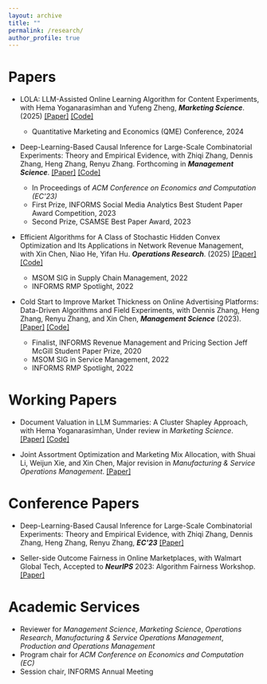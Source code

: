 ```yaml
---
layout: archive
title: ""
permalink: /research/
author_profile: true
---
```


# Papers
- LOLA: LLM-Assisted Online Learning Algorithm for Content Experiments, with Hema Yoganarasimhan and Yufeng Zheng, ***Marketing Science***. (2025) [[Paper]](https://pubsonline.informs.org/doi/abs/10.1287/mksc.2024.0990) [[Code]](https://github.com/DDDOH/LLM_News)
   -    Quantitative Marketing and Economics (QME) Conference, 2024
 
- Deep-Learning-Based Causal Inference for Large-Scale Combinatorial Experiments: Theory and Empirical Evidence, with Zhiqi Zhang, Dennis Zhang, Heng Zhang, Renyu Zhang. Forthcoming in ***Management Science***. [[Paper]](https://papers.ssrn.com/sol3/papers.cfm?abstract_id=4375327) [[Code]](https://github.com/zikunye2/deep_learning_based_causal_inference_for_combinatorial_experiments)
   -    In Proceedings of *ACM Conference on Economics and Computation (EC'23)*
   -    First Prize, INFORMS Social Media Analytics Best Student Paper Award Competition, 2023
   -    Second Prize, CSAMSE Best Paper Award, 2023
   
- Efficient Algorithms for A Class of Stochastic Hidden Convex Optimization and Its Applications in Network Revenue Management, with Xin Chen, Niao He, Yifan Hu. ***Operations Research***. (2025) [[Paper]](https://pubsonline.informs.org/doi/10.1287/opre.2022.0216) [[Code]](https://pubsonline.informs.org/doi/suppl/10.1287/opre.2022.0216)
   -    MSOM SIG in Supply Chain Management, 2022
   -    INFORMS RMP Spotlight, 2022

- Cold Start to Improve Market Thickness on Online Advertising Platforms: Data-Driven Algorithms and Field Experiments, with Dennis Zhang, Heng Zhang, Renyu Zhang, and Xin Chen, ***Management Science*** (2023). [[Paper]](https://pubsonline.informs.org/doi/10.1287/mnsc.2022.4550) [[Code]](https://github.com/zikunye2/cold_start_to_improve_market_thickness_simulation)
   -    Finalist, INFORMS Revenue Management and Pricing Section Jeff McGill Student Paper Prize, 2020
   -    MSOM SIG in Service Management, 2022
   -    INFORMS RMP Spotlight, 2022

# Working Papers
- Document Valuation in LLM Summaries: A Cluster Shapley Approach, with Hema Yoganarasimhan, Under review in *Marketing Science*. [[Paper]](https://papers.ssrn.com/sol3/papers.cfm?abstract_id=5255982) [[Code]](https://github.com/Changyzzz/Document-Valuation-in-LLM-Summaries)

- Joint Assortment Optimization and Marketing Mix Allocation, with Shuai Li, Weijun Xie, and Xin Chen, Major revision in *Manufacturing & Service Operations Management*. [[Paper]](https://papers.ssrn.com/sol3/papers.cfm?abstract_id=4961901)
  
# Conference Papers
- Deep-Learning-Based Causal Inference for Large-Scale Combinatorial Experiments: Theory and Empirical Evidence, with Zhiqi Zhang, Dennis Zhang, Heng Zhang, Renyu Zhang, ***EC'23*** [[Paper]](https://dl.acm.org/doi/10.1145/3580507.3597718)

- Seller-side Outcome Fairness in Online Marketplaces, with Walmart Global Tech, Accepted to ***NeurIPS*** 2023: Algorithm Fairness Workshop. [[Paper]](https://arxiv.org/abs/2312.03253)

  
<!--# Conference Talks
- LOLA: LLM-Assisted Online Learning Algorithm for Content Experiments
   -   ISMS 2024
   -   QME 2024
   -   WUSTL Olin 2024
   -   UW-UBC 2024
   -   MarkTech 2024
- Deep Learning Based Causal Inference for Large-Scale Combinatorial Experiments
   -    ACM EC, London. July 2023
   -    INFORMS RMP, London, UK. July 2023
   -    MSOM Conference, Montreal, CA. Jun. 2023
   -    POMS Annual Conference, Orlando, FL. May. 2023
   -    2022 Conference on Artificial Intelligence, Machine Learning, and Business Analytics, Harvard Business School. Dec. 2022
   -    INFORMS ISMS Conference, Online. Jun. 2022


- Efficient Algorithms for Minimizing Compositions of Convex Functions and Random Functions
   -    INFORMS Annual Meeting, Indianapolis, IN. Oct. 2022 
   -    MSOM SIG in SCM, Munich, Germany. Jun. 2022
   -    INFORMS RMP Spotlight Session, Online. Jun. 2022
   -    POMS Annual Conference, Online. May. 2022


- Cold Start to Improve Market Thickness
   -    MSOM SIG in Service Management, Munich, Germany. Jun. 2022
   -    INFORMS RMP Spotlight Session, Online. Jun. 2022
   -    MIW, Online. May. 2022
   -    POMS Annual Conference, Online. May. 2022
   -    Cornell ORIE Young Researcher Workshop, Ithaca, NY. Oct. 2021
   -    INFORMS Annual Meeting, Online. Oct. 2021
-->

# Academic Services
- Reviewer for *Management Science*, *Marketing Science*, *Operations Research*, *Manufacturing & Service Operations Management*, *Production and Operations Management*
- Program chair for *ACM Conference on Economics and Computation (EC)*
- Session chair, INFORMS Annual Meeting


